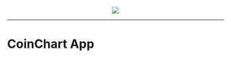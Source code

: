 <p align="center">
  <img src="https://visitor-badge.glitch.me/badge?page_id=lukasver.CoinChart" align="center">
</p>

---
<!-- BODY -->
# CoinChart App
